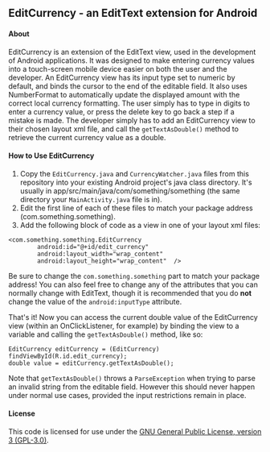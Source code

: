 ## EditCurrency - an EditText extension for Android

#### About

EditCurrency is an extension of the EditText view, used in the development of Android applications.  It was designed to make entering currency values into a touch-screen mobile device easier on both the user and the developer.  An EditCurrency view has its input type set to numeric by default, and binds the cursor to the end of the editable field.  It also uses NumberFormat to automatically update the displayed amount with the correct local currency formatting.  The user simply has to type in digits to enter a currency value, or press the delete key to go back a step if a mistake is made.  The developer simply has to add an EditCurrency view to their chosen layout xml file, and call the `getTextAsDouble()` method to retrieve the current currency value as a double.

#### How to Use EditCurrency

1. Copy the `EditCurrency.java` and `CurrencyWatcher.java` files from this repository into your existing Android project's java class directory.  It's usually in app/src/main/java/com/something/something (the same directory your `MainActivity.java` file is in).
2. Edit the first line of each of these files to match your package address (com.something.something).
3. Add the following block of code as a view in one of your layout xml files:
```
<com.something.something.EditCurrency
        android:id="@+id/edit_currency"
        android:layout_width="wrap_content"
        android:layout_height="wrap_content"  />
```
Be sure to change the `com.something.something` part to match your package address!  You can also feel free to change any of the attributes that you can normally change with EditText, though it is recommended that you do **not** change the value of the `android:inputType` attribute.

That's it!  Now you can access the current double value of the EditCurrency view (within an OnClickListener, for example) by binding the view to a variable and calling the `getTextAsDouble()` method, like so:
```
EditCurrency editCurrency = (EditCurrency) findViewById(R.id.edit_currency);
double value = editCurrency.getTextAsDouble();
```
Note that `getTextAsDouble()` throws a `ParseException` when trying to parse an invalid string from the editable field.  However this should never happen under normal use cases, provided the input restrictions remain in place.

#### License

This code is licensed for use under the [GNU General Public License, version 3 (GPL-3.0)](https://opensource.org/licenses/GPL-3.0).
